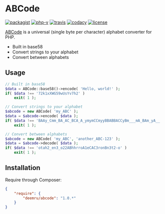 # ABCode

[![packagist](https://img.shields.io/packagist/v/deemru/abcode.svg)](https://packagist.org/packages/deemru/abcode) [![php-v](https://img.shields.io/packagist/php-v/deemru/abcode.svg)](https://packagist.org/packages/deemru/abcode)  [![travis](https://img.shields.io/travis/deemru/ABCode.svg?label=build/test)](https://travis-ci.org/deemru/ABCode) [![codacy](https://img.shields.io/codacy/grade/d3b953106fa141c7a85c5a369fe2062b.svg?label=codacy)](https://app.codacy.com/project/deemru/ABCode/dashboard) [![license](https://img.shields.io/packagist/l/deemru/abcode.svg)](https://packagist.org/packages/deemru/abcode)

[ABCode](https://github.com/deemru/secqru) is a universal (single byte per character) alphabet converter for PHP.

- Built in base58
- Convert strings to your alphabet
- Convert between alphabets

## Usage

```php
// Built in base58
$data = ABCode::base58()->encode( 'Hello, world!' );
if( $data !== '72k1xXWG59wUsYv7h2' )
    exit( 1 );

// Convert strings to your alphabet
$abcode = new ABCode( 'my_ABC' );
$data = $abcode->encode( $data );
if( $data !== 'BAAy_Cmm_BA_AC_BCA_A_ymymCCmyyBBABBACCyBm___mA_BAm_yA__' )
    exit( 1 );

// Convert between alphabets
$abcode = new ABCode( 'my_ABC', 'another_ABC-123' );
$data = $abcode->decode( $data );
if( $data !== 'otah2_en3_o22ABhhrroA1eCAC3ronBn3t2-o' )
    exit( 1 );
```

## Installation

Require through Composer:

```json
{
    "require": {
        "deemru/abcode": "1.0.*"
    }
}
```
